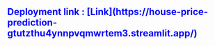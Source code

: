 <h2 style="color: blue;">Deployment link : [Link](https://house-price-prediction-gtutzthu4ynnpvqmwrtem3.streamlit.app/)
</h2>
